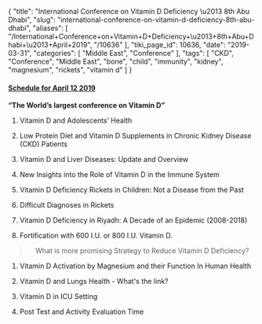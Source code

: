 {
    "title": "International Conference on Vitamin D Deficiency \u2013 8th Abu Dhabi",
    "slug": "international-conference-on-vitamin-d-deficiency-8th-abu-dhabi",
    "aliases": [
        "/International+Conference+on+Vitamin+D+Deficiency+\u2013+8th+Abu+Dhabi+\u2013+April+2019",
        "/10636"
    ],
    "tiki_page_id": 10636,
    "date": "2019-03-31",
    "categories": [
        "Middle East",
        "Conference"
    ],
    "tags": [
        "CKD",
        "Conference",
        "Middle East",
        "bone",
        "child",
        "immunity",
        "kidney",
        "magnesium",
        "rickets",
        "vitamin d"
    ]
}


#### [Schedule for April 12 2019](https://www.vitamin.ae/schedules/)

 **“The World’s largest conference on Vitamin D”** 

1. Vitamin D and Adolescents’ Health

1. Low Protein Diet and Vitamin D Supplements in Chronic Kidney Disease (CKD) Patients

1. Vitamin D and Liver Diseases: Update and Overview

1. New Insights into the Role of Vitamin D in the Immune System

1. Vitamin D Deficiency Rickets in Children: Not a Disease from the Past

1. Difficult Diagnoses in Rickets

1. Vitamin D Deficiency in Riyadh: A Decade of an Epidemic (2008-2018)

1. Fortification with 600 I.U. or 800 I.U. Vitamin D. 

> &nbsp; &nbsp; What is more promising Strategy to Reduce Vitamin D Deficiency?

1. Vitamin D Activation by Magnesium and their Function In Human Health

1. Vitamin D and Lungs Health - What's the link?

1. Vitamin D in ICU Setting

1. Post Test and Activity Evaluation Time